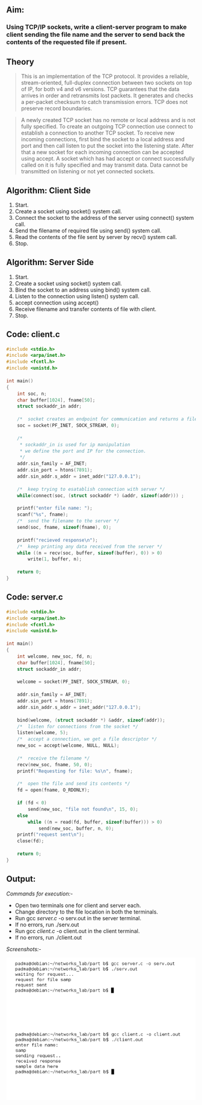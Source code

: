 ## Aim: 
### Using TCP/IP sockets, write a client-server program to make client sending the file name and the server to send back the contents of the requested file if present.

## Theory
> This  is  an  implementation of the TCP protocol. It provides a reliable, stream-oriented, full-duplex connection between two sockets on top of IP, for both v4 and v6 versions.  TCP  guarantees  that  the  data arrives in order and retransmits lost packets.  It generates and checks a per-packet checksum to catch transmission errors.  TCP does not preserve record boundaries.

> A newly created TCP socket has no remote or local address and is not fully specified.  To create an  outgoing  TCP  connection  use  connect to  establish  a  connection  to  another  TCP socket.  To receive new incoming connections, first bind the socket to a local address and port and then call listen to put the socket into the listening state.  After that a new socket for each  incoming  connection  can  be  accepted using accept.  A socket which has had accept or connect successfully called on it is fully specified and may transmit data.  Data cannot be transmitted on listening or not yet connected sockets.

## Algorithm: Client Side
1. Start.
2. Create a socket using socket() system call.
3. Connect the socket to the address of the server using connect() system call.
4. Send the filename of required file using send() system call.
5. Read the contents of the file sent by server by recv() system call.
6. Stop.

## Algorithm: Server Side
1. Start.
2. Create a socket using socket() system call.
3. Bind the socket to an address using bind() system call.
4. Listen to the connection using listen() system call.
5. accept connection using accept()
6. Receive filename and transfer contents of file with client.
7. Stop.

## Code: client.c
```c
#include <stdio.h>
#include <arpa/inet.h>
#include <fcntl.h>
#include <unistd.h>

int main()
{
	int soc, n;
	char buffer[1024], fname[50];
	struct sockaddr_in addr;

	/*  socket creates an endpoint for communication and returns a file descriptor */
	soc = socket(PF_INET, SOCK_STREAM, 0);

	/*
	 * sockaddr_in is used for ip manipulation
	 * we define the port and IP for the connection.
	 */
	addr.sin_family = AF_INET;
	addr.sin_port = htons(7891);
	addr.sin_addr.s_addr = inet_addr("127.0.0.1");

	/*  keep trying to esatablish connection with server */
	while(connect(soc, (struct sockaddr *) &addr, sizeof(addr))) ;

	printf("enter file name: ");
	scanf("%s", fname);
	/*  send the filename to the server */
	send(soc, fname, sizeof(fname), 0);

	printf("recieved response\n");
	/*  keep printing any data received from the server */
	while ((n = recv(soc, buffer, sizeof(buffer), 0)) > 0)
		write(1, buffer, n);

	return 0;
}
```

## Code: server.c
```c
#include <stdio.h>
#include <arpa/inet.h>
#include <fcntl.h>
#include <unistd.h>

int main()
{
	int welcome, new_soc, fd, n;
	char buffer[1024], fname[50];
	struct sockaddr_in addr;

	welcome = socket(PF_INET, SOCK_STREAM, 0);

	addr.sin_family = AF_INET;
	addr.sin_port = htons(7891);
	addr.sin_addr.s_addr = inet_addr("127.0.0.1");

	bind(welcome, (struct sockaddr *) &addr, sizeof(addr));
	/*  listen for connections from the socket */
	listen(welcome, 5);
	/*  accept a connection, we get a file descriptor */
	new_soc = accept(welcome, NULL, NULL);

	/*  receive the filename */
	recv(new_soc, fname, 50, 0);
	printf("Requesting for file: %s\n", fname);

	/*  open the file and send its contents */
	fd = open(fname, O_RDONLY);

	if (fd < 0)
		send(new_soc, "file not found\n", 15, 0);
	else
		while ((n = read(fd, buffer, sizeof(buffer))) > 0)
			send(new_soc, buffer, n, 0);
	printf("request sent\n");
	close(fd);

	return 0;
}

```


## Output:
*Commands for execution:-*

* Open two terminals one for client and  server each.
* Change directory to the file location in both the terminals.
* Run gcc *server.c* -o serv.out in the server terminal.
* If no errors, run ./serv.out
* Run gcc *client.c* -o client.out in the client terminal.
* If no errors, run ./client.out

*Screenshots:-*

![ScreenShot of Output](9.png)
